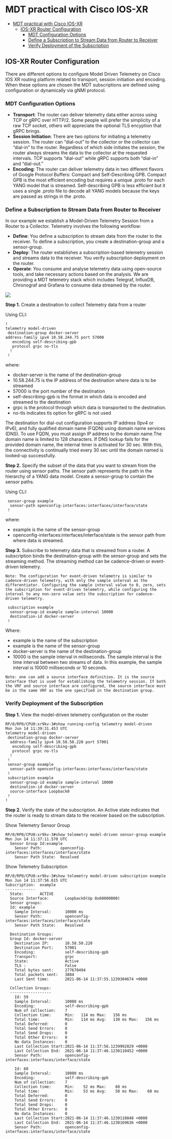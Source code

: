 
# MDT practical with Cisco IOS-XR

- [MDT practical with Cisco IOS-XR](#mdt-practical-with-cisco-ios-xr)
  - [IOS-XR Router Configuration](#ios-xr-router-configuration)
    - [MDT Configuration Options](#mdt-configuration-options)
    - [Define a Subscription to Stream Data from Router to Receiver](#define-a-subscription-to-stream-data-from-router-to-receiver)
    - [Verify Deployment of the Subscription](#verify-deployment-of-the-subscription)

## IOS-XR Router Configuration

There are different options to configure Model Driven Telemetry on Cisco IOS XR routing platform related to transport, session initiation and encoding. When these options are chosen the MDT subscriptions are defined using configuration or dynamically via gNMI protocol.

### MDT Configuration Options

- **Transport**: The router can deliver telemetry data either across using TCP or gRPC over HTTP/2. Some people will prefer the simplicity of a raw TCP socket, others will appreciate the optional TLS encyption that gRPC brings.
- **Session Initiation**: There are two options for initiating a telemetry session. The router can “dial-out” to the collector or the collector can “dial-in” to the router. Regardless of which side initiates the session, the router always streams the data to the collector at the requested intervals. TCP supports “dial-out” while gRPC supports both “dial-in” and “dial-out.”
- **Encoding**: The router can deliver telemetry data in two different flavors of Google Protocol Buffers: Compact and Self-Describing GPB. Compact GPB is the most efficient encoding but requires a unique .proto for each YANG model that is streamed. Self-describing GPB is less efficient but it uses a single .proto file to decode all YANG models because the keys are passed as strings in the .proto.

### Define a Subscription to Stream Data from Router to Receiver

In our example we establish a Model-Driven Telemetry Session from a Router to a Collector.
Telemetry involves the following workflow:

- **Define**: You define a subscription to stream data from the router to the receiver. To define a subscription, you create a destination-group and a sensor-group.
- **Deploy**: The router establishes a subscription-based telemetry session and streams data to the receiver. You verify subscription deployment on the router.
- **Operate**: You consume and analyse telemetry data using open-source tools, and take necessary actions based on the analysis. We are providing a MDT telemetry stack which includes Telegraf, InfluxDB, Chronograf and Grafana to consume data streamed by the router.

![](./pics/mdt-arch.png)

**Step 1.** Create a destination to collect Telemetry data from a router

Using CLI:

```console
!
telemetry model-driven
 destination-group docker-server
address-family ipv4 10.58.244.75 port 57000
   encoding self-describing-gpb
   protocol grpc no-tls
  !
 !
 ```

where:

- docker-server is the name of the destination-group
- 10.58.244.75 is the IP address of the destination where data is to be streamed
- 57000 is the port number of the destination
- self-describing-gpb is the format in which data is encoded and streamed to the destination
- grpc is the protocol through which data is transported to the destination.
- no-tls indicates tls option for gRPC is not used

The destination for dial-out configuration supports IP address (Ipv4 or IPv6), and fully qualified domain name (FQDN) using domain name services (DNS). To use FQDN, you must assign IP address to the domain name.The domain name is limited to 128 characters. If DNS lookup fails for the provided domain name, the internal timer is activated for 30 sec. With this, the connectivity is continually tried every 30 sec until the domain named is looked-up successfully.

**Step 2.** Specify the subset of the data that you want to stream from the router using sensor paths. The sensor path represents the path in the hierarchy of a YANG data model. Create a sensor-group to contain the sensor paths.

Using CLI:

```console
 sensor-group example
  sensor-path openconfig-interfaces:interfaces/interface/state
 !   
 ```

 where:

- example is the name of the sensor-group
- openconfig-interfaces:interfaces/interface/state is the sensor path from where data is streamed.

**Step 3.** Subscribe to telemetry data that is streamed from a router. A subscription binds the destination-group with the sensor-group and sets the streaming method. The streaming method can be cadence-driven or event-driven telemetry.

`Note: The configuration for event-driven telemetry is similar to cadence-driven telemetry, with only the sample interval as the differentiator. Configuring the sample interval value to 0, zero, sets the subscription for event-driven telemetry, while configuring the interval to any non-zero value sets the subscription for cadence-driven telemetry.`

```console
 subscription example
  sensor-group-id example sample-interval 10000
  destination-id docker-server
 ! 
```

Where:

- example is the name of the subscription
- example is the name of the sensor-group
- docker-server is the name of the destination-group
- 10000 is the sample interval in milliseconds. The sample interval is the time interval between two streams of data. In this example, the sample interval is 10000 milliseconds or 10 seconds.

`Note: one can add a source interface definition. It is the source interface that is used for establishing the telemetry session. If both the VRF and source interface are configured, the source interface must be in the same VRF as the one specified in the destination group.`

### Verify Deployment of the Subscription

**Step 1.** View the model-driven telemetry configuration on the router

```console
RP/0/RP0/CPU0:xr9kv-3#show running-config telemetry model-driven 
Mon Jun 14 11:39:31.453 UTC
telemetry model-driven
 destination-group docker-server
  address-family ipv4 10.58.50.220 port 57001
   encoding self-describing-gpb
   protocol grpc no-tls
  !
 !
 sensor-group example
  sensor-path openconfig-interfaces:interfaces/interface/state
 !
 subscription example
  sensor-group-id example sample-interval 10000
  destination-id docker-server
  source-interface Loopback0
 !        
!
```

**Step 2.** Verify the state of the subscription. An Active state indicates that the router is ready to stream data to the receiver based on the subscription.

Show Telemetry Sensor Group

```console
RP/0/RP0/CPU0:xr9kv-3#show telemetry model-driven sensor-group example 
Mon Jun 14 11:37:11.570 UTC
  Sensor Group Id:example
    Sensor Path:        openconfig-interfaces:interfaces/interface/state
    Sensor Path State:  Resolved
```

Show Telemetry Subscription

```console
RP/0/RP0/CPU0:xr9kv-3#show telemetry model-driven subscription example 
Mon Jun 14 11:37:56.615 UTC
Subscription:  example
-------------
  State:       ACTIVE
  Source Interface:       Loopback0(Up 0x60000000)
  Sensor groups:
  Id: example
    Sample Interval:      10000 ms
    Sensor Path:          openconfig-interfaces:interfaces/interface/state
    Sensor Path State:    Resolved

  Destination Groups:
  Group Id: docker-server
    Destination IP:       10.58.50.220
    Destination Port:     57001
    Encoding:             self-describing-gpb
    Transport:            grpc
    State:                Active
    TLS :                 False
    Total bytes sent:     277670494
    Total packets sent:   3884
    Last Sent time:       2021-06-14 11:37:55.1239304674 +0000

  Collection Groups:
  ------------------
    Id: 59
    Sample Interval:      10000 ms
    Encoding:             self-describing-gpb
    Num of collection:    7
    Collection time:      Min:   114 ms Max:   156 ms
    Total time:           Min:   114 ms Avg:   130 ms Max:   156 ms
    Total Deferred:       0
    Total Send Errors:    0
    Total Send Drops:     0
    Total Other Errors:   0
    No data Instances:    0
    Last Collection Start:2021-06-14 11:37:56.1239992829 +0000
    Last Collection End:  2021-06-14 11:37:46.1230110452 +0000
    Sensor Path:          openconfig-interfaces:interfaces/interface/state

    Id: 60
    Sample Interval:      10000 ms
    Encoding:             self-describing-gpb
    Num of collection:    7
    Collection time:      Min:    52 ms Max:    68 ms
    Total time:           Min:    53 ms Avg:    58 ms Max:    68 ms
    Total Deferred:       0
    Total Send Errors:    0
    Total Send Drops:     0
    Total Other Errors:   0
    No data Instances:    0
    Last Collection Start:2021-06-14 11:37:46.1230110848 +0000
    Last Collection End:  2021-06-14 11:37:46.1230169636 +0000
    Sensor Path:          openconfig-interfaces:interfaces/interface/state
```
